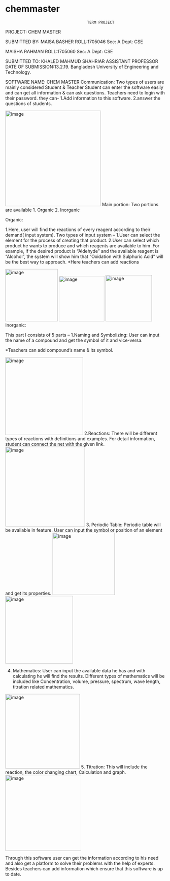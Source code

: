 # chemmaster
                                        TERM PROJECT
PROJECT: CHEM MASTER

SUBMITTED BY:
MAISA BASHER
ROLL:1705046
Sec: A
Dept: CSE

MAISHA RAHMAN
ROLL:1705060
Sec: A
Dept: CSE

SUBMITTED TO:
KHALED  MAHMUD SHAHRIAR
ASSISTANT PROFESSOR
DATE OF SUBMISSION:13.2.19.
Bangladesh University of Engineering and Technology.




SOFTWARE NAME: CHEM MASTER
Communication:
Two types of users are mainly considered Student & Teacher
Student can enter the software easily and can get all information & can ask questions.
Teachers need to login with their password. they can-
1.Add information to this software.
2.answer the questions of students.

<img width="301" alt="image" src="https://user-images.githubusercontent.com/47857402/147249105-c07a8636-a318-4078-a090-80dabee8e823.png">
Main portion:
Two portions are available 
1.	Organic
2.	Inorganic

Organic:

1.Here, user will find  the reactions of every reagent according to their demand( input system).
Two types of input system –
                       1.User can select the element for the process of creating that product. 
                      2.User can select which product he wants to produce and which reagents are available to him .For example, If the desired product is “Aldehyde” and the available reagent is “Alcohol”, the system will show him that “Oxidation with Sulphuric Acid” will be the best way to approach.
*Here teachers can add reactions


<img width="165" alt="image" src="https://user-images.githubusercontent.com/47857402/147249353-d6b1fd0b-90b6-4461-8675-ec35dbf975cf.png">
<img width="143" alt="image" src="https://user-images.githubusercontent.com/47857402/147249369-5296fc64-2a8c-4483-9932-301e507f5d3c.png">
<img width="146" alt="image" src="https://user-images.githubusercontent.com/47857402/147249385-03419193-5200-46e2-89f4-50e7c470a0aa.png">
Inorganic:

This part l consists of 5 parts –
      1.Naming and Symbolizing: User  can input  the name of a compound and get the symbol of it and vice-versa.

*Teachers can add compound’s name & its symbol.


<img width="245" alt="image" src="https://user-images.githubusercontent.com/47857402/147249396-64c43b61-7ce5-4a14-8d6a-b3720cbe2197.png">
      2.Reactions: There will be different types of reactions with definitions and examples.
For detail information, student can connect the net with the given link.


<img width="251" alt="image" src="https://user-images.githubusercontent.com/47857402/147249408-55876fe6-d515-4179-99da-3d1859899c20.png">
3.	Periodic Table: Periodic table will be available in feature. User can input the symbol or position of an element and get its properties.
<img width="196" alt="image" src="https://user-images.githubusercontent.com/47857402/147249423-d5cb9b8a-b38b-41ef-a7b4-71a3ca7f98d3.png">

<img width="213" alt="image" src="https://user-images.githubusercontent.com/47857402/147249446-2d00af07-2b4d-4bff-b8da-7f9be81213bb.png">

4.	Mathematics:  User can input the available data he has and with calculating he will find the results. Different types of mathematics will be included like   Concentration, volume, pressure, spectrum, wave length, titration related mathematics.
<img width="235" alt="image" src="https://user-images.githubusercontent.com/47857402/147249457-3fbdb3f8-1894-4a2e-8b44-43db6a058d1b.png">
5.	Titration: This will include the reaction, the color changing chart, Calculation  and graph.
<img width="239" alt="image" src="https://user-images.githubusercontent.com/47857402/147249467-d1b1c8ea-b6c2-4f71-8cdf-c117b750966e.png">


Through this software user can get the information according to his need and also get a platform to solve their problems with the help of experts. Besides teachers can add information which ensure that this software is up to date.


